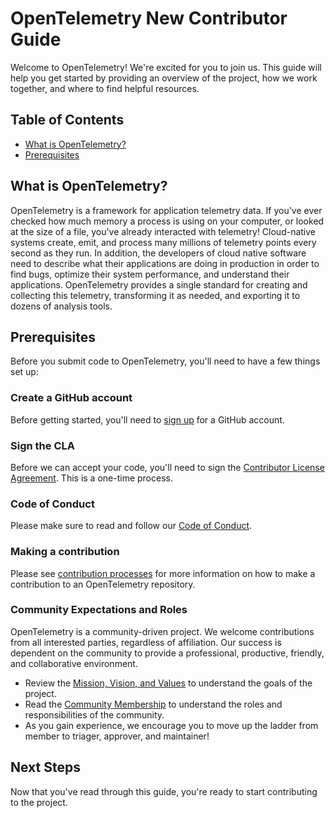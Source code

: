 # OpenTelemetry New Contributor Guide

Welcome to OpenTelemetry! We're excited for you to join us. This guide will help
you get started by providing an overview of the project, how we work together,
and where to find helpful resources.

## Table of Contents

- [What is OpenTelemetry?](#what-is-opentelemetry)
- [Prerequisites](#prerequisites)

## What is OpenTelemetry?

OpenTelemetry is a framework for application telemetry data. If you've ever
checked how much memory a process is using on your computer, or looked at the
size of a file, you've already interacted with telemetry! Cloud-native systems
create, emit, and process many millions of telemetry points every second as they
run. In addition, the developers of cloud native software need to describe what
their applications are doing in production in order to find bugs, optimize their
system performance, and understand their applications. OpenTelemetry provides a
single standard for creating and collecting this telemetry, transforming it as
needed, and exporting it to dozens of analysis tools.

## Prerequisites

Before you submit code to OpenTelemetry, you'll need to have a few things set
up:

### Create a GitHub account

Before getting started, you'll need to [sign up](http://github.com/signup) for a
GitHub account.

### Sign the CLA

Before we can accept your code, you'll need to sign the [Contributor License
Agreement](./CLA.md). This is a one-time process.

### Code of Conduct

Please make sure to read and follow our [Code of Conduct](../../code-of-conduct.md).

### Making a contribution

Please see [contribution processes](./processes.md) for more information on how
to make a contribution to an OpenTelemetry repository.

### Community Expectations and Roles

OpenTelemetry is a community-driven project. We welcome contributions from all
interested parties, regardless of affiliation. Our success is dependent on the
community to provide a professional, productive, friendly, and collaborative
environment.

- Review the [Mission, Vision, and Values](../../mission-vision-values.md) to
  understand the goals of the project.
- Read the [Community Membership](../../community-membership.md) to understand
  the roles and responsibilities of the community.
- As you gain experience, we encourage you to move up the ladder from member to
  triager, approver, and maintainer!

## Next Steps

Now that you've read through this guide, you're ready to start contributing to
the project.

<!-- TODO: Flesh out this section -->
